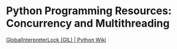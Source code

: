 # Python Programming Resources: Concurrency and Multithreading

[GlobalInterpreterLock (GIL) | Python Wiki](https://wiki.python.org/moin/GlobalInterpreterLock)
